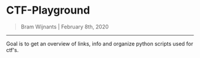 CTF-Playground
===============

> Bram Wijnants | February 8th, 2020

--------------------------

Goal is to get an overview of links, info and organize python scripts used for ctf's.
